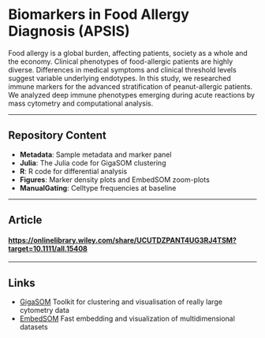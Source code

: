 # Biomarkers in Food Allergy Diagnosis (APSIS)

Food allergy is a global burden, affecting patients, society as a whole and the economy.
Clinical phenotypes of food-allergic patients are highly diverse. Differences in medical symptoms and clinical threshold levels suggest variable underlying endotypes.
In this study, we researched immune markers for the advanced stratification of peanut-allergic patients.
We analyzed deep immune phenotypes emerging during acute reactions by mass cytometry and computational analysis.

---
## Repository Content
- **Metadata**: Sample metadata and marker panel 
- **Julia**: The Julia code for GigaSOM clustering
- **R**: R code for differential analysis
- **Figures**: Marker density plots and EmbedSOM zoom-plots
- **ManualGating**: Celltype frequencies at baseline

---
## Article
#### https://onlinelibrary.wiley.com/share/UCUTDZPANT4UG3RJ4TSM?target=10.1111/all.15408

---
## Links
- [GigaSOM](https://github.com/LCSB-BioCore/GigaSOM.jl) Toolkit for clustering and visualisation of really large cytometry data
- [EmbedSOM](http://bioinfo.uochb.cas.cz/embedsom/) Fast embedding and visualization of multidimensional datasets
